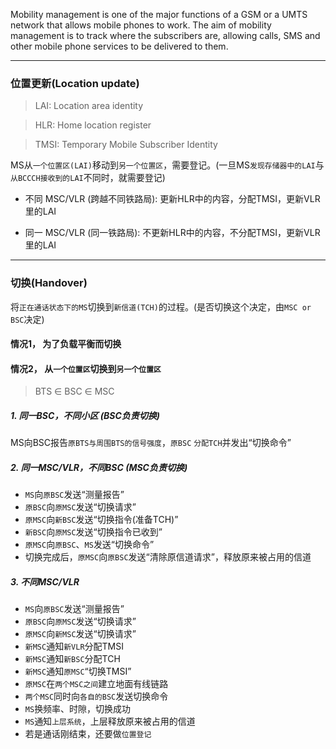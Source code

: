 Mobility management is one of the major functions of a GSM or a UMTS network that allows mobile phones to work. The aim of mobility management is to track where the subscribers are, allowing calls, SMS and other mobile phone services to be delivered to them.

___

### 位置更新(Location update)

> LAI: Location area identity

> HLR: Home location register

> TMSI: Temporary Mobile Subscriber Identity

MS从`一个位置区(LAI)`移动到`另一个位置区`，需要登记。(一旦MS`发现存储器中的LAI`与`从BCCCH接收到的LAI`不同时，就需要登记)

* 不同 MSC/VLR (跨越不同铁路局): 更新HLR中的内容，分配TMSI，更新VLR里的LAI

* 同一 MSC/VLR (同一铁路局): 不更新HLR中的内容，不分配TMSI，更新VLR里的LAI

___

### 切换(Handover)

将`正在通话状态下的MS`切换到`新信道(TCH)`的过程。(是否切换这个决定，由`MSC or BSC`决定)

#### 情况1， 为了负载平衡而切换

#### 情况2， 从`一个位置区`切换到`另一个位置区`

> BTS ∈ BSC ∈ MSC

##### 1. 同一BSC，不同小区 (BSC负责切换)

MS向BSC报告`原BTS与周围BTS的信号强度`，`原BSC` `分配TCH`并发出“切换命令”

##### 2. 同一MSC/VLR，不同BSC (MSC负责切换)

* `MS`向`原BSC`发送“测量报告”
* `原BSC`向`原MSC`发送“切换请求”
* `原MSC`向`新BSC`发送“切换指令(准备TCH)”
* `新BSC`向`原MSC`发送“切换指令已收到”
* `原MSC`向`原BSC`、`MS`发送“切换命令”
* 切换完成后，`原MSC`向`原BSC`发送“清除原信道请求”，释放原来被占用的信道

##### 3. 不同MSC/VLR 

* `MS`向`原BSC`发送“测量报告”
* `原BSC`向`原MSC`发送“切换请求”
* `原MSC`向`新MSC`发送“切换请求”
* `新MSC`通知`新VLR`分配TMSI
* `新MSC`通知`新BSC`分配TCH
* `新MSC`通知`原MSC`“切换TMSI”
* `原MSC`在`两个MSC之间`建立地面有线链路
* `两个MSC`同时向`各自的BSC`发送切换命令
* `MS`换频率、时隙，切换成功
* `MS`通知`上层系统`，上层释放原来被占用的信道
* 若是通话刚结束，还要做`位置登记`